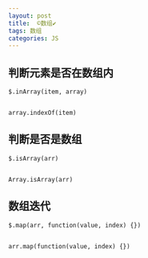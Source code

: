 ```yaml
---
layout: post
title:  ©️数组✔︎
tags: 数组
categories: JS
---
```







## 判断元素是否在数组内
	$.inArray(item, array)
	

	array.indexOf(item)



## 判断是否是数组
	$.isArray(arr)
	

	Array.isArray(arr)




## 数组迭代
	$.map(arr, function(value, index) {})
	

	arr.map(function(value, index) {})






